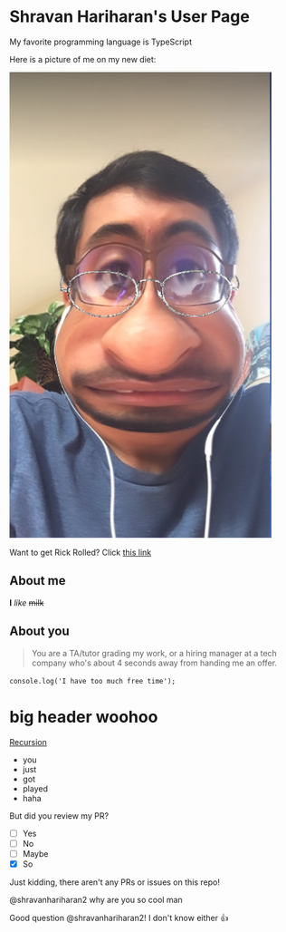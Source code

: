 # Shravan Hariharan's User Page

My favorite programming language is TypeScript

Here is a picture of me on my new diet:

![](./static/profile.png)

Want to get Rick Rolled? Click [this link](https://www.youtube.com/watch?v=dQw4w9WgXcQ&list=PLahKLy8pQdCM0SiXNn3EfGIXX19QGzUG3)

## About me

**I** *like* ~~milk~~

## About you
> You are a TA/tutor grading my work, or a hiring manager at a tech company who's about 4 seconds away from handing me an offer.


`console.log('I have too much free time');`

# big header woohoo

[Recursion](README.md)
- you
- just
- got
- played
- haha

But did you review my PR?

- [ ] Yes
- [ ] No
- [ ] Maybe
- [x] So

Just kidding, there aren't any PRs or issues on this repo!

@shravanhariharan2 why are you so cool man

Good question @shravanhariharan2! I don't know either :+1:











